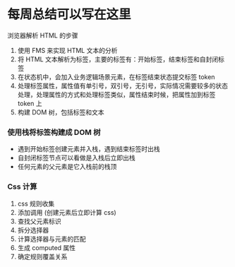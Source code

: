 # 每周总结可以写在这里

浏览器解析 HTML 的步骤

1. 使用 FMS 来实现 HTML 文本的分析
2. 将 HTML 文本解析为标签，主要的标签有：开始标签，结束标签和自封闭标签
3. 在状态机中，会加入业务逻辑场景元素，在标签结束状态提交标签 token
4. 处理标签属性，属性值有单引号，双引号，无引号，实际情况需要较多的状态处理，处理属性的方式和处理标签类似，属性结束时候，把属性加到标签 token 上
5. 构建 DOM 树，包括标签和文本

### 使用栈将标签构建成 DOM 树

-   遇到开始标签创建元素并入栈，遇到结束标签时出栈
-   自封闭标签节点可以看做是入栈后立即出栈
-   任何元素的父元素是它入栈前的栈顶

### Css 计算

1. css 规则收集
2. 添加调用 (创建元素后立即计算 css)
3. 查找父元素标识
4. 拆分选择器
5. 计算选择器与元素的匹配
6. 生成 computed 属性
7. 确定规则覆盖关系
